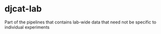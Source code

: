 # djcat-lab
Part of the pipelines that contains lab-wide data that need not be specific to individual experiments
